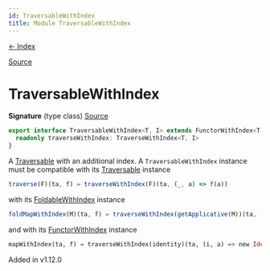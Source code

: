 ```yaml
---
id: TraversableWithIndex
title: Module TraversableWithIndex
---
```


[← Index](.)

[Source](https://github.com/gcanti/fp-ts/blob/master/src/TraversableWithIndex.ts)

# TraversableWithIndex

**Signature** (type class) [Source](https://github.com/gcanti/fp-ts/blob/master/src/TraversableWithIndex.ts#L30-L32)

```ts
export interface TraversableWithIndex<T, I> extends FunctorWithIndex<T, I>, FoldableWithIndex<T, I>, Traversable2v<T> {
  readonly traverseWithIndex: TraverseWithIndex<T, I>
}
```

A [Traversable](./Traversable.md) with an additional index.
A `TraversableWithIndex` instance must be compatible with its [Traversable](./Traversable.md) instance

```ts
traverse(F)(ta, f) = traverseWithIndex(F)(ta, (_, a) => f(a))
```

with its [FoldableWithIndex](./FoldableWithIndex.md) instance

```ts
foldMapWithIndex(M)(ta, f) = traverseWithIndex(getApplicative(M))(ta, (i, a) => new Const(f(i, a))).value
```

and with its [FunctorWithIndex](./FunctorWithIndex.md) instance

```purescript
mapWithIndex(ta, f) = traverseWithIndex(identity)(ta, (i, a) => new Identity(f(i, a))).value
```

Added in v1.12.0
